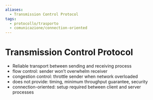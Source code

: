 ```yaml
---
aliases:
  - Transmission Control Protocol
tags:
  - protocollo/trasporto
  - comunicazione/connection-oriented
---
```

# Transmission Control Protocol

- Reliable transport between sending and receiving process 
- flow control: sender won’t overwhelm receiver 
- congestion control: throttle sender when network overloaded 
- does not provide: timing, minimum throughput guarantee, security 
- connection-oriented: setup required between client and server processes